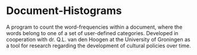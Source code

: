 # Document-Histograms
A program to count the word-frequencies within a document, where the words belong to one of a set of user-defined categories. Developed in cooperation with dr. Q.L. van den Hoogen at the University of Groningen as a tool for research regarding the development of cultural policies over time.
